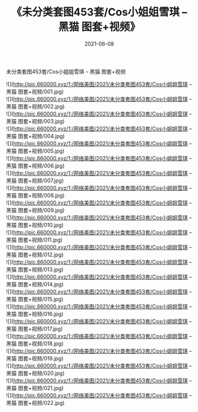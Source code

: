 ﻿---
layout: post
title:  《未分类套图453套/Cos小姐姐雪琪 – 黑猫 图套+视频》
date:   2021-06-08
img: http://pic.660000.xyz/1:/网络美图/2021/未分类套图453套/Cos小姐姐雪琪 – 黑猫 图套+视频/000.jpg
categories: [美女, 清纯, 唯美]
---

未分类套图453套/Cos小姐姐雪琪 – 黑猫 图套+视频

 ![](http://pic.660000.xyz/1:/网络美图/2021/未分类套图453套/Cos小姐姐雪琪 – 黑猫 图套+视频/001.jpg) <br>![](http://pic.660000.xyz/1:/网络美图/2021/未分类套图453套/Cos小姐姐雪琪 – 黑猫 图套+视频/002.jpg) <br>![](http://pic.660000.xyz/1:/网络美图/2021/未分类套图453套/Cos小姐姐雪琪 – 黑猫 图套+视频/003.jpg) <br>![](http://pic.660000.xyz/1:/网络美图/2021/未分类套图453套/Cos小姐姐雪琪 – 黑猫 图套+视频/004.jpg) <br>![](http://pic.660000.xyz/1:/网络美图/2021/未分类套图453套/Cos小姐姐雪琪 – 黑猫 图套+视频/005.jpg) <br>![](http://pic.660000.xyz/1:/网络美图/2021/未分类套图453套/Cos小姐姐雪琪 – 黑猫 图套+视频/006.jpg) <br>![](http://pic.660000.xyz/1:/网络美图/2021/未分类套图453套/Cos小姐姐雪琪 – 黑猫 图套+视频/007.jpg) <br>![](http://pic.660000.xyz/1:/网络美图/2021/未分类套图453套/Cos小姐姐雪琪 – 黑猫 图套+视频/008.jpg) <br>![](http://pic.660000.xyz/1:/网络美图/2021/未分类套图453套/Cos小姐姐雪琪 – 黑猫 图套+视频/009.jpg) <br>![](http://pic.660000.xyz/1:/网络美图/2021/未分类套图453套/Cos小姐姐雪琪 – 黑猫 图套+视频/010.jpg) <br>![](http://pic.660000.xyz/1:/网络美图/2021/未分类套图453套/Cos小姐姐雪琪 – 黑猫 图套+视频/011.jpg) <br>![](http://pic.660000.xyz/1:/网络美图/2021/未分类套图453套/Cos小姐姐雪琪 – 黑猫 图套+视频/012.jpg) <br>![](http://pic.660000.xyz/1:/网络美图/2021/未分类套图453套/Cos小姐姐雪琪 – 黑猫 图套+视频/013.jpg) <br>![](http://pic.660000.xyz/1:/网络美图/2021/未分类套图453套/Cos小姐姐雪琪 – 黑猫 图套+视频/014.jpg) <br>![](http://pic.660000.xyz/1:/网络美图/2021/未分类套图453套/Cos小姐姐雪琪 – 黑猫 图套+视频/015.jpg) <br>![](http://pic.660000.xyz/1:/网络美图/2021/未分类套图453套/Cos小姐姐雪琪 – 黑猫 图套+视频/016.jpg) <br>![](http://pic.660000.xyz/1:/网络美图/2021/未分类套图453套/Cos小姐姐雪琪 – 黑猫 图套+视频/017.jpg) <br>![](http://pic.660000.xyz/1:/网络美图/2021/未分类套图453套/Cos小姐姐雪琪 – 黑猫 图套+视频/018.jpg) <br>![](http://pic.660000.xyz/1:/网络美图/2021/未分类套图453套/Cos小姐姐雪琪 – 黑猫 图套+视频/019.jpg) <br>![](http://pic.660000.xyz/1:/网络美图/2021/未分类套图453套/Cos小姐姐雪琪 – 黑猫 图套+视频/020.jpg) <br>![](http://pic.660000.xyz/1:/网络美图/2021/未分类套图453套/Cos小姐姐雪琪 – 黑猫 图套+视频/021.jpg) <br>![](http://pic.660000.xyz/1:/网络美图/2021/未分类套图453套/Cos小姐姐雪琪 – 黑猫 图套+视频/022.jpg) <br>